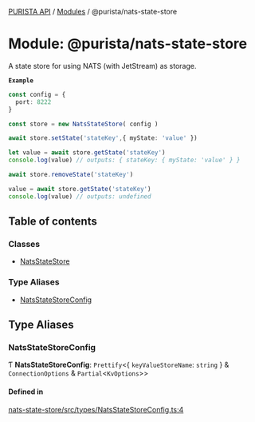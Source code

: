 [PURISTA API](../README.md) / [Modules](../modules.md) / @purista/nats-state-store

# Module: @purista/nats-state-store

A state store for using NATS (with JetStream) as storage.

**`Example`**

```typescript
const config = {
  port: 8222
}

const store = new NatsStateStore( config )

await store.setState('stateKey',{ myState: 'value' })

let value = await store.getState('stateKey')
console.log(value) // outputs: { stateKey: { myState: 'value' } }

await store.removeState('stateKey')

value = await store.getState('stateKey')
console.log(value) // outputs: undefined

```

## Table of contents

### Classes

- [NatsStateStore](../classes/purista_nats_state_store.NatsStateStore.md)

### Type Aliases

- [NatsStateStoreConfig](purista_nats_state_store.md#natsstatestoreconfig)

## Type Aliases

### NatsStateStoreConfig

Ƭ **NatsStateStoreConfig**: `Prettify`<{ `keyValueStoreName`: `string`  } & `ConnectionOptions` & `Partial`<`KvOptions`\>\>

#### Defined in

[nats-state-store/src/types/NatsStateStoreConfig.ts:4](https://github.com/sebastianwessel/purista/blob/master/packages/nats-state-store/src/types/NatsStateStoreConfig.ts#L4)
